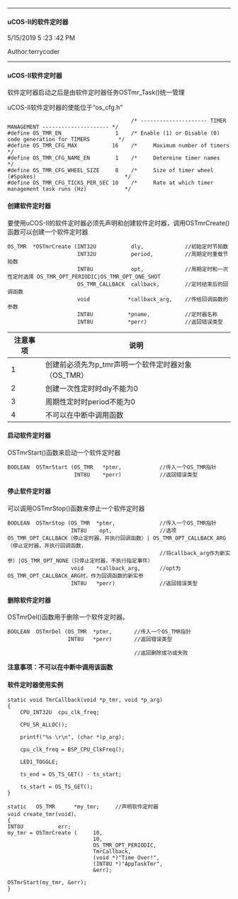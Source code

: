 
----------
#### uCOS-II的软件定时器 ####

5/15/2019 5 :23 :42 PM 

Author:terrycoder


----------

#### uCOS-II软件定时器

软件定时器启动之后是由软件定时器任务OSTmr_Task()统一管理

uCOS-II软件定时器的使能位于“os_cfg.h”


```
                                       /* --------------------- TIMER MANAGEMENT --------------------- */
#define OS_TMR_EN                 1    /* Enable (1) or Disable (0) code generation for TIMERS         */
#define OS_TMR_CFG_MAX           16    /*     Maximum number of timers                                 */
#define OS_TMR_CFG_NAME_EN        1    /*     Determine timer names                                    */
#define OS_TMR_CFG_WHEEL_SIZE     8    /*     Size of timer wheel (#Spokes)                            */
#define OS_TMR_CFG_TICKS_PER_SEC 10    /*     Rate at which timer management task runs (Hz)            */
```
#### 创建软件定时器
要使用uCOS-II的软件定时器必须先声明和创建软件定时器，调用OSTmrCreate()函数可以创建一个软件定时器


```
OS_TMR  *OSTmrCreate (INT32U           dly,             //初始定时节拍数
                      INT32U           period,          //周期定时重载节拍数
                      INT8U            opt,             //周期定时和一次性定时选择 OS_TMR_OPT_PERIODIC|OS_TMR_OPT_ONE_SHOT
                      OS_TMR_CALLBACK  callback,        //定时结束后的回调函数
                      void            *callback_arg,    //传给回调函数的参数
                      INT8U           *pname,           //定时器名称
                      INT8U           *perr)            //返回错误类型
```

注意事项 | 说明
-- | --
1 | 创建前必须先为p_tmr声明一个软件定时器对象（OS_TMR）
2 | 创建一次性定时时dly不能为0
3 | 周期性定时时period不能为0
4 | 不可以在中断中调用函数

#### 启动软件定时器
OSTmrStart()函数来启动一个软件定时器
```
BOOLEAN  OSTmrStart (OS_TMR   *ptmr,            //传入一个OS_TMR指针
                     INT8U    *perr)            //返回错误类型   
```

#### 停止软件定时器
可以调用OSTmrStop()函数来停止一个软件定时器
```
BOOLEAN  OSTmrStop (OS_TMR  *ptmr,              //传入一个OS_TMR指针
                    INT8U    opt,               //选项 OS_TMR_OPT_CALLBACK（停止定时器，并执行回调函数）| OS_TMR_OPT_CALLBACK_ARG（停止定时器，并执行回调函数，
                                                //将callback_arg作为新实参）|OS_TMR_OPT_NONE（只停止定时器，不执行指定事件）
                    void    *callback_arg,      //opt为OS_TMR_OPT_CALLBACK_ARG时，作为回调函数的新实参
                    INT8U   *perr)              //返回错误类型
```

#### 删除软件定时器

OSTmrDel()函数用于删除一个软件定时器。

```
BOOLEAN  OSTmrDel (OS_TMR  *ptmr,       //传入一个OS_TMR指针
                   INT8U   *perr)       //返回错误类型  
                   
                                        //返回删除成功或失败
```
**注意事项：不可以在中断中调用该函数**

#### 软件定时器使用实例


```
static void TmrCallback(void *p_tmr, void *p_arg)
{
    CPU_INT32U  cpu_clk_freq;

    CPU_SR_ALLOC();

    printf("%s \r\n", (char *)p_arg);

    cpu_clk_freq = BSP_CPU_ClkFreq();

    LED1_TOGGLE;

    ts_end = OS_TS_GET() - ts_start;

    ts_start = OS_TS_GET();
}

static   OS_TMR      *my_tmr;     //声明软件定时器
void create_tmr(void)、
{
INT8U           err;
my_tmr = OSTmrCreate (     10,
                           10,
                           OS_TMR_OPT_PERIODIC,
                           TmrCallback,
                           (void *)"Time Over!",
                           (INT8U *)"AppTaskTmr",
                           &err);

OSTmrStart(my_tmr, &err);
}
```
